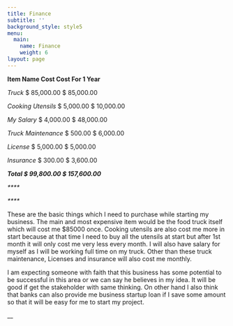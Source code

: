 ```yaml
---
title: Finance
subtitle: ''
background_style: style5
menu:
  main:
    name: Finance
    weight: 6
layout: page
---
```

**Item Name                            Cost                       Cost For 1 Year**

_Truck_                             $ 85,000.00                   $ 85,000.00

_Cooking Utensils_            $ 5,000.00                   $ 10,000.00

_My Salary_                        $ 4,000.00                   $ 48,000.00

_Truck Maintenance_           $ 500.00                      $ 6,000.00

_License_                           $ 5,000.00                      $ 5,000.00

_Insurance_                          $ 300.00                      $ 3,600.00

_**Total                             $ 99,800.00                  $ 157,600.00**_

_****_

_****_

These are the basic things which I need to purchase while starting my business. The main and most expensive item would be the food truck itself which will cost me $85000 once. Cooking utensils are also cost me more in start because at that time I need to buy all the utensils at start but after 1st month it will only cost me very less every month. I will also have salary for myself as I will be working full time on my truck. Other than these truck maintenance, Licenses and insurance will also cost me monthly.

I am expecting someone with faith that this business has some potential to be successful in this area or we can say he believes in my idea. It will be good if get the stakeholder with same thinking. On other hand I also think that banks can also provide me business startup loan if I save some amount so that it will be easy for me to start my project.

__
